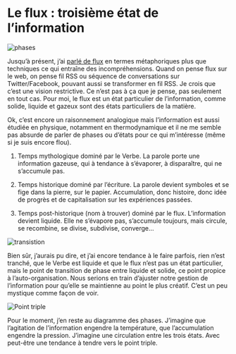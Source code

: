 # Le flux : troisième état de l&#8217;information

![phases](https://tcrouzet.com/images_tc/2009/09/phase.png)

Jusqu’à présent, j’ai [parlé de flux](https://tcrouzet.com/tag/flux/) en termes métaphoriques plus que techniques ce qui entraîne des incompréhensions. Quand on pense flux sur le web, on pense fil RSS ou séquence de conversations sur Twitter/Facebook, pouvant aussi se transformer en fil RSS. Je crois que c’est une vision restrictive. Ce n’est pas à ça que je pense, pas seulement en tout cas. Pour moi, le flux est un état particulier de l’information, comme solide, liquide et gazeux sont des états particuliers de la matière.<span id="more-9711"></span>

Ok, c’est encore un raisonnement analogique mais l’information est aussi étudiée en physique, notamment en thermodynamique et il ne me semble pas absurde de parler de phases ou d’états pour ce qui m’intéresse (même si je suis encore flou).

1. Temps mythologique dominé par le Verbe. La parole porte une information gazeuse, qui à tendance à s’évaporer, à disparaître, qui ne s’accumule pas.

2. Temps historique dominé par l’écriture. La parole devient symboles et se fige dans la pierre, sur le papier. Accumulation, donc histoire, donc idée de progrès et de capitalisation sur les expériences passées.

3. Temps post-historique (nom à trouver) dominé par le flux. L’information devient liquide. Elle ne s’évapore pas, s’accumule toujours, mais circule, se recombine, se divise, subdivise, converge…

![transistion](https://tcrouzet.com/images_tc/2009/09/trans.jpg)

Bien sûr, j’aurais pu dire, et j’ai encore tendance à le faire parfois, rien n’est tranché, que le Verbe est liquide et que le flux n’est pas un état particulier, mais le point de transition de phase entre liquide et solide, ce point propice à l’auto-organisation. Nous serions en train d’ajuster notre gestion de l’information pour qu’elle se maintienne au point le plus créatif. C’est un peu mystique comme façon de voir.

![Point triple](https://tcrouzet.com/images_tc/2009/09/ptrible.jpg)

Pour le moment, j’en reste au diagramme des phases. J’imagine que l’agitation de l’information engendre la température, que l’accumulation engendre la pression. J’imagine une circulation entre les trois états. Avec peut-être une tendance à tendre vers le point triple.